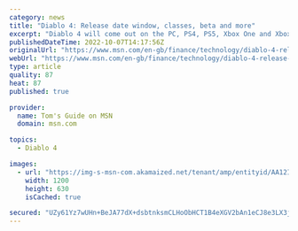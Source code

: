 ```yaml
---
category: news
title: "Diablo 4: Release date window, classes, beta and more"
excerpt: "Diablo 4 will come out on the PC, PS4, PS5, Xbox One and Xbox Series X/S, and will hopefully give demon slayers everywhere a meaty original adventure with a minimum o ..."
publishedDateTime: 2022-10-07T14:17:56Z
originalUrl: "https://www.msn.com/en-gb/finance/technology/diablo-4-release-date-window-classes-beta-and-more/ar-AA12J0an"
webUrl: "https://www.msn.com/en-gb/finance/technology/diablo-4-release-date-window-classes-beta-and-more/ar-AA12J0an"
type: article
quality: 87
heat: 87
published: true

provider:
  name: Tom's Guide on MSN
  domain: msn.com

topics:
  - Diablo 4

images:
  - url: "https://img-s-msn-com.akamaized.net/tenant/amp/entityid/AA12IVgk.img?h=630&w=1200&m=6&q=60&o=t&l=f&f=jpg"
    width: 1200
    height: 630
    isCached: true

secured: "UZy61Yz7wUHn+BeJA77dX+dsbtnksmCLHoObHCT1B4eXGV2bAn1eCJ8e3LX3j05l21k1DmQWOZQr1UiHnaEYTt55JX/JPdFksgiq82lOuU+NqYXw4aKTOFxAHSB+kE0PBu2oNXmW4kZZS5oGEfij2Y+e6NECcmBaZCgHagjcT5t4Zt4V0SNzwAfIdG0wXPq4HVG0jbnp4qBPjwHk/DvA1VZgKtyeijceOvRFXvkrBSJ8RxxcWGbWrM5CE66pVJYeZjPojN9xirNzvKx9zMAsn8w7j3TAguoKWvVmjxCasuTE4O1uTl5+BJyW/3yp/BYAKJXfH+eaLzgSjm5UpLtbB0JEwEMjw9vqB+7khEA7hXA=;wAXU5pDy+3J4Bbc7rI6ATA=="
---
```


